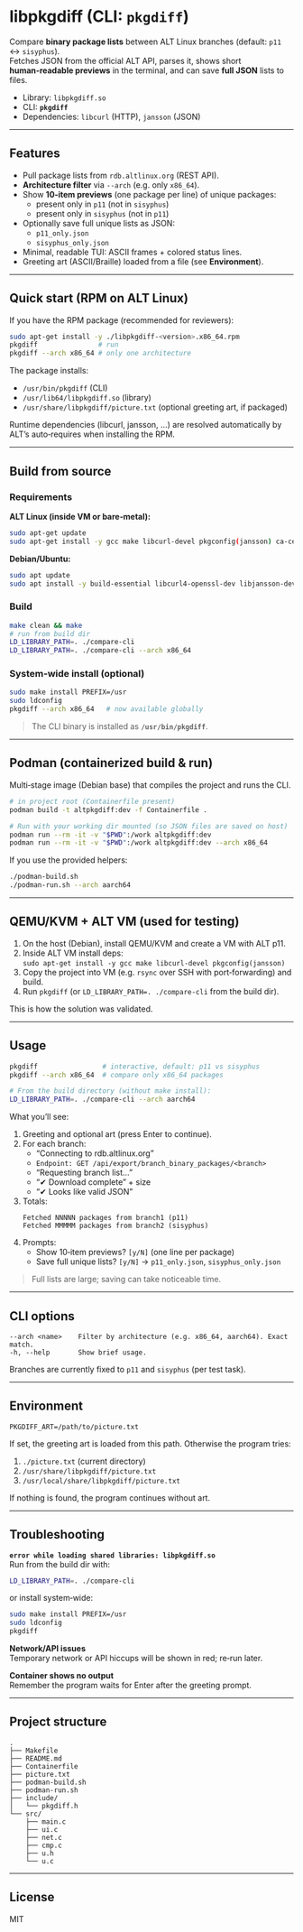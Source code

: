 # libpkgdiff (CLI: `pkgdiff`)

Compare **binary package lists** between ALT Linux branches (default: `p11` ↔ `sisyphus`).  
Fetches JSON from the official ALT API, parses it, shows short **human‑readable previews** in the terminal, and can save **full JSON** lists to files.

- Library: `libpkgdiff.so`
- CLI: **`pkgdiff`**
- Dependencies: `libcurl` (HTTP), `jansson` (JSON)

---

## Features

- Pull package lists from `rdb.altlinux.org` (REST API).
- **Architecture filter** via `--arch` (e.g. only `x86_64`).
- Show **10‑item previews** (one package per line) of unique packages:
  - present only in `p11` (not in `sisyphus`)
  - present only in `sisyphus` (not in `p11`)
- Optionally save full unique lists as JSON:
  - `p11_only.json`
  - `sisyphus_only.json`
- Minimal, readable TUI: ASCII frames + colored status lines.
- Greeting art (ASCII/Braille) loaded from a file (see **Environment**).

---

## Quick start (RPM on ALT Linux)

If you have the RPM package (recommended for reviewers):

```bash
sudo apt-get install -y ./libpkgdiff-<version>.x86_64.rpm
pkgdiff               # run
pkgdiff --arch x86_64 # only one architecture
```

The package installs:
- `/usr/bin/pkgdiff` (CLI)
- `/usr/lib64/libpkgdiff.so` (library)
- `/usr/share/libpkgdiff/picture.txt` (optional greeting art, if packaged)

Runtime dependencies (libcurl, jansson, …) are resolved automatically by ALT’s auto‑requires when installing the RPM.

---

## Build from source

### Requirements

**ALT Linux (inside VM or bare‑metal):**
```bash
sudo apt-get update
sudo apt-get install -y gcc make libcurl-devel pkgconfig(jansson) ca-certificates
```

**Debian/Ubuntu:**
```bash
sudo apt update
sudo apt install -y build-essential libcurl4-openssl-dev libjansson-dev
```

### Build
```bash
make clean && make
# run from build dir
LD_LIBRARY_PATH=. ./compare-cli
LD_LIBRARY_PATH=. ./compare-cli --arch x86_64
```

### System‑wide install (optional)
```bash
sudo make install PREFIX=/usr
sudo ldconfig
pkgdiff --arch x86_64   # now available globally
```

> The CLI binary is installed as **`/usr/bin/pkgdiff`**.

---

## Podman (containerized build & run)

Multi‑stage image (Debian base) that compiles the project and runs the CLI.

```bash
# in project root (Containerfile present)
podman build -t altpkgdiff:dev -f Containerfile .

# Run with your working dir mounted (so JSON files are saved on host)
podman run --rm -it -v "$PWD":/work altpkgdiff:dev
podman run --rm -it -v "$PWD":/work altpkgdiff:dev --arch x86_64
```

If you use the provided helpers:
```bash
./podman-build.sh
./podman-run.sh --arch aarch64
```

---

## QEMU/KVM + ALT VM (used for testing)

1) On the host (Debian), install QEMU/KVM and create a VM with ALT p11.  
2) Inside ALT VM install deps:  
   `sudo apt-get install -y gcc make libcurl-devel pkgconfig(jansson)`  
3) Copy the project into VM (e.g. `rsync` over SSH with port‑forwarding) and build.  
4) Run `pkgdiff` (or `LD_LIBRARY_PATH=. ./compare-cli` from the build dir).

This is how the solution was validated.

---

## Usage

```bash
pkgdiff                # interactive, default: p11 vs sisyphus
pkgdiff --arch x86_64  # compare only x86_64 packages

# From the build directory (without make install):
LD_LIBRARY_PATH=. ./compare-cli --arch aarch64
```

What you’ll see:
1. Greeting and optional art (press Enter to continue).
2. For each branch:
   - “Connecting to rdb.altlinux.org”
   - `Endpoint: GET /api/export/branch_binary_packages/<branch>`
   - “Requesting branch list…”
   - “✔ Download complete” + size
   - “✔ Looks like valid JSON”
3. Totals:
   ```
   Fetched NNNNN packages from branch1 (p11)
   Fetched MMMMM packages from branch2 (sisyphus)
   ```
4. Prompts:
   - Show 10‑item previews? `[y/N]` (one line per package)
   - Save full unique lists? `[y/N]` → `p11_only.json`, `sisyphus_only.json`

> Full lists are large; saving can take noticeable time.

---

## CLI options

```
--arch <name>    Filter by architecture (e.g. x86_64, aarch64). Exact match.
-h, --help       Show brief usage.
```

Branches are currently fixed to `p11` and `sisyphus` (per test task).

---

## Environment

```
PKGDIFF_ART=/path/to/picture.txt
```
If set, the greeting art is loaded from this path. Otherwise the program tries:
1) `./picture.txt` (current directory)  
2) `/usr/share/libpkgdiff/picture.txt`  
3) `/usr/local/share/libpkgdiff/picture.txt`  

If nothing is found, the program continues without art.

---

## Troubleshooting

**`error while loading shared libraries: libpkgdiff.so`**  
Run from the build dir with:
```bash
LD_LIBRARY_PATH=. ./compare-cli
```
or install system‑wide:
```bash
sudo make install PREFIX=/usr
sudo ldconfig
pkgdiff
```

**Network/API issues**  
Temporary network or API hiccups will be shown in red; re‑run later.

**Container shows no output**  
Remember the program waits for Enter after the greeting prompt.

---

## Project structure

```
.
├── Makefile
├── README.md
├── Containerfile
├── picture.txt
├── podman-build.sh
├── podman-run.sh
├── include/
│   └── pkgdiff.h
└── src/
    ├── main.c
    ├── ui.c
    ├── net.c
    ├── cmp.c
    ├── u.h
    └── u.c
```

---

## License
MIT
